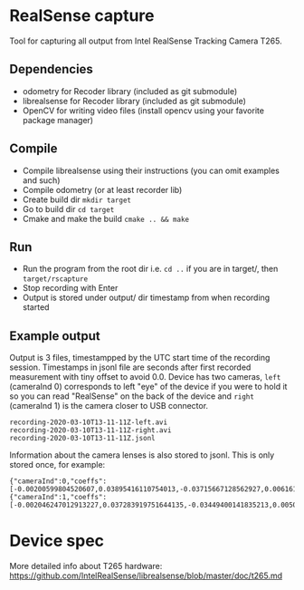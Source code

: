 # RealSense capture

Tool for capturing all output from Intel RealSense Tracking Camera T265.

## Dependencies

* odometry for Recoder library (included as git submodule)
* librealsense for Recoder library (included as git submodule)
* OpenCV for writing video files (install opencv using your favorite package manager)

## Compile

* Compile librealsense using their instructions (you can omit examples and such)
* Compile odometry (or at least recorder lib)
* Create build dir `mkdir target`
* Go to build dir `cd target`
* Cmake and make the build `cmake .. && make`

## Run

* Run the program from the root dir i.e. `cd ..` if you are in target/, then `target/rscapture`
* Stop recording with Enter
* Output is stored under output/ dir timestamp from when recording started

## Example output

Output is 3 files, timestampped by the UTC start time of the recording session. Timestamps in jsonl file are seconds after first recorded measurement with tiny offset to avoid 0.0. Device has two cameras, `left` (cameraInd 0) corresponds to left "eye" of the device if you were to hold it so you can read "RealSense" on the back of the device and `right` (cameraInd 1) is the camera closer to USB connector.

```
recording-2020-03-10T13-11-11Z-left.avi
recording-2020-03-10T13-11-11Z-right.avi
recording-2020-03-10T13-11-11Z.jsonl
```

Information about the camera lenses is also stored to jsonl. This is only stored once, for example:

```
{"cameraInd":0,"coeffs":[-0.00200599804520607,0.03895416110754013,-0.03715667128562927,0.0061612860299646854,0.0],"model":"RS2_DISTORTION_KANNALA_BRANDT4"}
{"cameraInd":1,"coeffs":[-0.002046247012913227,0.037283919751644135,-0.03449400141835213,0.005099817179143429,0.0],"model":"RS2_DISTORTION_KANNALA_BRANDT4"}
```

# Device spec

More detailed info about T265 hardware: https://github.com/IntelRealSense/librealsense/blob/master/doc/t265.md